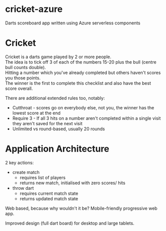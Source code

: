 # cricket-azure

Darts scoreboard app written using Azure serverless components

# Cricket

Cricket is a darts game played by 2 or more people.  
The idea is to tick off 3 of each of the numbers 15-20 plus the bull (centre bull counts double).  
Hitting a number which you've already completed but others haven't scores you those points.  
The winner is the first to complete this checklist and also have the best score overall.  

There are additional extended rules too, notably:
* Cutthroat - scores go on everybody else, not you, the winner has the lowest score at the end
* Require 3 - If all 3 hits on a number aren't completed within a single visit they aren't saved for the next visit
* Unlimited vs round-based, usually 20 rounds


# Application Architecture

2 key actions:
* create match
    * requires list of players
    * returns new match, initialised with zero scores/ hits
* throw dart
    * requires current match state
    * returns updated match state

Web based, because why wouldn't it be?  Mobile-friendly progressive web app.  

Improved design (full dart board) for desktop and large tablets.  

